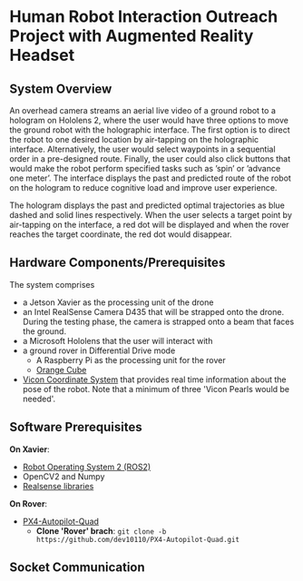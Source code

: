 # Human Robot Interaction Outreach Project with Augmented Reality Headset

## System Overview
An overhead camera streams an aerial live video of a ground robot to a hologram on Hololens 2, where the user would have three options to move the ground robot with the holographic interface. The first option is to direct the robot to one desired location by air-tapping on the holographic interface. Alternatively, the user would select waypoints in a sequential order in a pre-designed route. Finally, the user could also click buttons that would make the robot perform specified tasks such as ’spin’ or ’advance one meter’. The interface displays the past and predicted route of the robot on the hologram to reduce cognitive load and improve user experience.

The hologram displays the past and predicted optimal trajectories as blue dashed and solid lines respectively. When the user selects a target point by air-tapping on the interface, a red dot will be displayed and when the rover reaches the target coordinate, the red dot would disappear.

## Hardware Components/Prerequisites
The system comprises 
- a Jetson Xavier as the processing unit of the drone
- an Intel RealSense Camera D435  that will be strapped onto the drone. During the testing phase, the camera is strapped onto a beam that faces the ground.
- a Microsoft Hololens that the user will interact with
- a ground rover in Differential Drive mode
  - A Raspberry Pi as the processing unit for the rover
  - [Orange Cube](https://docs.px4.io/main/en/flight_controller/cubepilot_cube_orange.html)
- [Vicon Coordinate System](https://www.vicon.com/) that provides real time information about the pose of the robot. Note that a minimum of three 'Vicon Pearls would be needed'.


## Software Prerequisites
**On Xavier**:
- [Robot Operating System 2 (ROS2)](https://docs.ros.org/en/foxy/index.html)
- OpenCV2 and Numpy
- [Realsense libraries](https://github.com/IntelRealSense/librealsense)
  
**On Rover**:
- [PX4-Autopilot-Quad](https://github.com/dev10110/PX4-Autopilot-Quad/tree/rover)
  - **Clone 'Rover' brach**: `git clone -b https://github.com/dev10110/PX4-Autopilot-Quad.git`

## Socket Communication
